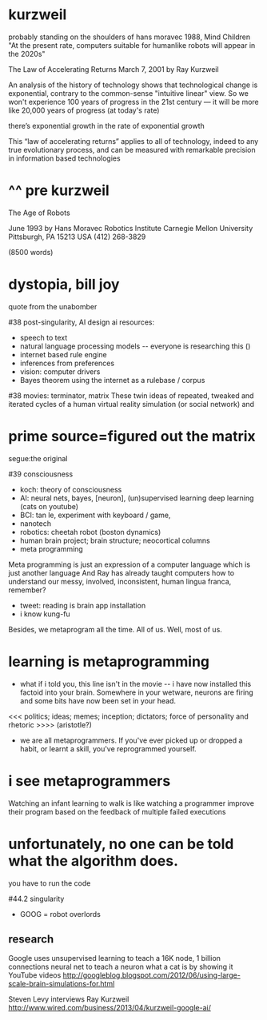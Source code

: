 # kurzweil
probably standing on the shoulders of hans moravec
1988, Mind Children
"At the present rate, computers suitable for humanlike robots will appear in the 2020s"


The Law of Accelerating Returns
March 7, 2001 by Ray Kurzweil

An analysis of the history of technology shows that 
technological change is exponential, contrary to the 
common-sense "intuitive linear" view.
So we won't experience 100 years of progress in the
21st century — it will be more like 20,000 years of progress
(at today's rate)

there’s exponential growth in the rate of exponential growth

This “law of accelerating returns” applies to all of
technology, indeed to any true evolutionary process,
and can be measured with remarkable precision in information
based technologies


# ^^ pre kurzweil
The Age of Robots

June 1993 by
Hans Moravec
Robotics Institute
Carnegie Mellon University
Pittsburgh, PA 15213
USA
(412) 268-3829

(8500 words)


# dystopia, bill joy
quote from the unabomber


#38 post-singularity, AI design
ai resources:
- speech to text
- natural language processing models
-- everyone is researching this ()
- internet based rule engine
- inferences from preferences
- vision: computer drivers
- Bayes theorem using the internet as a rulebase / corpus


#38 movies: terminator, matrix
These twin ideas of repeated, tweaked and iterated cycles of a human virtual reality
simulation (or social network) and

# prime source=figured out the matrix
segue:the original

#39 consciousness
- koch: theory of consciousness
- AI: neural nets, bayes, [neuron], (un)supervised learning
  deep learning (cats on youtube)
- BCI: tan le, experiment with keyboard / game, 
- nanotech
- robotics: cheetah robot (boston dynamics)
- human brain project; brain structure; neocortical columns
- meta programming

Meta programming is just an expression of a computer language
which is just another language
And Ray has already taught computers how to understand our messy, involved,
inconsistent, human lingua franca, remember?
- tweet: reading is brain app installation
- i know kung-fu

Besides, we metaprogram all the time. All of us.  Well, most of us.

# learning is metaprogramming
- what if i told you, this line isn't in the movie
-- i have now installed this factoid into your brain. Somewhere in your wetware, neurons are firing
and some bits have now been set in your head.

<<< politics; ideas; memes; inception; dictators; force of personality and rhetoric >>>> (aristotle?)

- we are all metaprogrammers. If you've ever picked up or dropped a habit,
or learnt a skill, you've reprogrammed yourself.

# i see metaprogrammers

Watching an infant learning to walk is like watching a programmer
improve their program based on the feedback of multiple failed
executions

# unfortunately, no one can be told what the algorithm does.
  you have to run the code 

#44.2 singularity
- GOOG = robot overlords

## research

Google uses unsupervised learning to teach a 16K node, 1 billion connections neural net
to teach a neuron what a cat is by showing it YouTube videos
http://googleblog.blogspot.com/2012/06/using-large-scale-brain-simulations-for.html

Steven Levy interviews Ray Kurzweil
http://www.wired.com/business/2013/04/kurzweil-google-ai/




